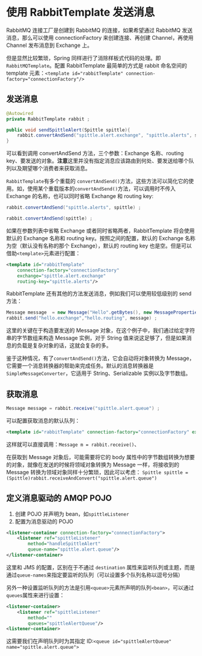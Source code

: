 # 使用 RabbitTemplate 发送消息

RabbitMQ 连接工厂是创建到 RabbitMQ 的连接，如果希望通过 RabbitMQ 发送消息，那么可以使用 connectionFactory 来创建连接、再创建 Channel，再使用 Channel 发布消息到 Exchange 上。

但是显然比较繁琐，Spring 同样进行了消除样板式代码的处理。即`RabbitMQTemplate`。配置 RabbitTemplate 最简单的方式是 rabbit 命名空间的 template 元素：`<template id="rabbitTemplate" connection-factory="connectionFactory"/>`

## 发送消息

```java
@Autowired
private RabbitTemplate rabbit ;

public void sendSpittleAlert(Spittle spittle){
    rabbit.convertAndSend("spittle.alert.exchange", "spittle.alerts", spittle)
}
```

可以看到调用 convertAndSend 方法，三个参数：Exchange 名称、routing key、要发送的对象。**注意**这里并没有指定消息应该路由到何处、要发送给哪个队列以及期望哪个消费者来获取消息。

`RabbitTemplate`有多个重载的 `convertAndSend()`方法，这些方法可以简化它的使用。如，使用某个重载版本的`convertAndSend()`方法，可以调用时不传入 Exchange 的名称，也可以同时省略 Exchange 和 routing key:
```java
rabbit.convertAndSend("spittle.alerts", spittle) ;

rabbit.convertAndSend(spittle) ;
```
如果在参数列表中省略 Exchange 或者同时省略两者，RabbitTemplate 将会使用默认的 Exchange 名称和 routing key。按照之间的配置，默认的 Exchange 名称为空（默认没有名称的那个 Exchange），默认的 routing key 也是空。但是可以借助`<template>`元素进行配置：
```xml
<template id="rabbitTemplate"
    connection-factory="connectionFactory"
    exchange="spittle.alert.exchange"
    routing-key="spittle.alerts"/>
```

RabbitTemplate 还有其他的方法发送消息，例如我们可以使用较低级别的 send 方法：
```java
Message message  = new Message("Hello".getBytes(), new MessageProperties()) ;
rabbit.send("hello.exchange","hello.routing", message) ;
```
这里的关键在于构造要发送的 Message 对象，在这个例子中，我们通过给定字符串的字节数组来构造 Message 实例，对于 String 值来说这足够了，但是如果消息的负载是复杂对象的话，这就会复杂的多。

鉴于这种情况，有了`convertAndSend()`方法，它会自动将对象转换为 Message，它需要一个消息转换器的帮助来完成任务。默认的消息转换器是`SimpleMessageConverter`，它适用于 String、Serializable 实例以及字节数组。

## 获取消息

```java
Message message = rabbit.receive("spittle.alert.queue") ;
```

可以配置获取消息的默认队列：
```xml
<template id="rabbitTemplate" connection-factory="connectionFactory" exchange="spittle.alert.exchange" routing-key="spittle.alerts" queue="spittle.alert.queue"/>
```
这样就可以直接调用：`Message m = rabbit.receive()`、

在获取到 Message 对象后，可能需要将它的 body 属性中的字节数组转换为想要的对象，就像在发送的时候将领域对象转换为 Message 一样，将接收到的 Message 转换为领域对象同样十分繁琐，因此可以考虑：
`Spittle spittle = (Spittle)rabbit.receiveAndConvert("spittle.alert.queue")`

## 定义消息驱动的 AMQP POJO

1. 创建 POJO 并声明为 bean，如`spittleListener`
2. 配置为消息驱动的 POJO
```xml
<listener-container connection-factory="connectionFactory">
    <listener ref="spittleListener"
        method="handleSpittleAlert"
        queue-name="spittle.alert.queue"/>
</listener-container>
```

这里和 JMS 的配置，区别在于不通过 `destination` 属性来监听队列或主题，而是通过`queue-names`来指定要监听的队列（可以设置多个队列名称以逗号分隔）

另外一种设置监听队列的方法是引用`<queue>`元素所声明的队列`<bean>`，可以通过`queues`属性来进行设置：
```xml
<listener-container>
    <listener ref="spittleListener"
        method=""
        queues="spittleAlertQueue"/>
<listener-container>
```
这需要我们在声明队列时为其指定 ID:`<queue id="spittleAlertQueue" name="spittle.alert.queue">`